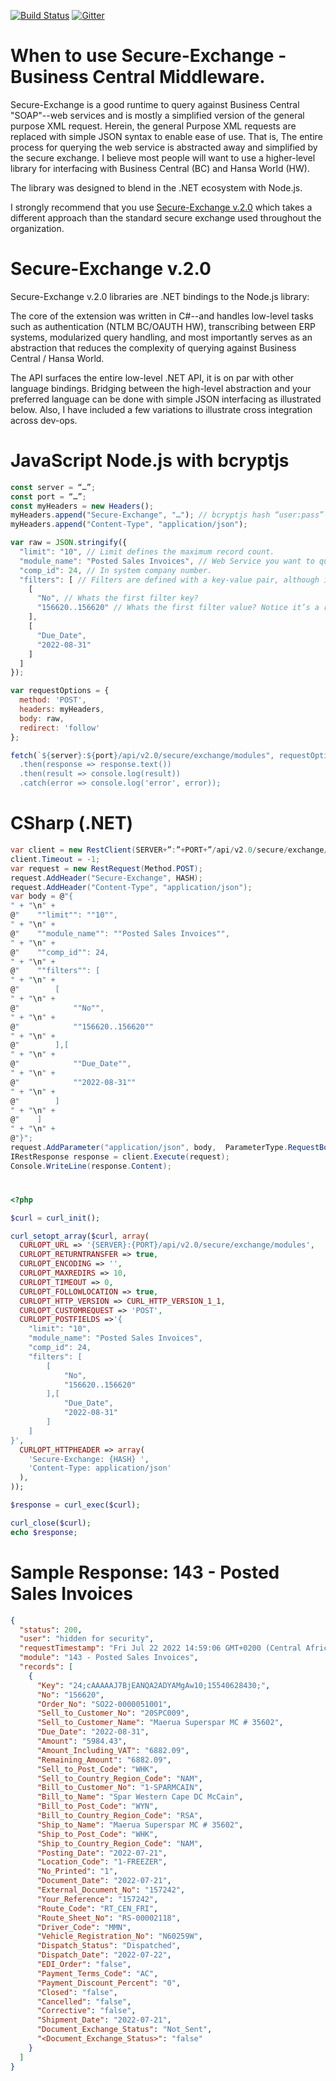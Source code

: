 [![Build Status](https://travis-ci.org/migueldeicaza/TensorFlowSharp.svg?branch=master)](https://travis-ci.org/migueldeicaza/TensorFlowSharp)
[![Gitter](https://badges.gitter.im/Join%20Chat.svg)](https://gitter.im/TensorFlowSharp)

# When to use Secure-Exchange - Business Central Middleware.

Secure-Exchange is a good runtime to query against Business Central "SOAP"--web services
and is mostly a simplified version of the general purpose XML request. Herein, the general
Purpose XML requests are replaced with simple JSON syntax to enable ease of use. That is,
The entire process for querying the web service is abstracted away and simplified by the secure
exchange. I believe most people will want to use a higher-level library for interfacing with
Business Central (BC) and Hansa World (HW).

The library was designed to blend in the .NET ecosystem with Node.js.

I strongly recommend that you use
[Secure-Exchange v.2.0](#) which takes a different approach than the standard secure exchange used throughout the organization.

# Secure-Exchange v.2.0

Secure-Exchange v.2.0 libraries are .NET bindings to the Node.js library:

The core of the extension was written in C#--and handles low-level tasks such as
authentication (NTLM BC/OAUTH HW), transcribing between ERP systems, modularized query handling,
and most importantly serves as an abstraction that reduces the complexity of querying
against Business Central / Hansa World.

The API surfaces the entire low-level .NET API, it is on par with other
language bindings. Bridging between the high-level abstraction and your
preferred language can be done with simple JSON interfacing as illustrated
below. Also, I have included a few variations to illustrate cross integration
across dev-ops.

# JavaScript Node.js with bcryptjs

```javascript
const server = “…”;
const port = “…”;
const myHeaders = new Headers();
myHeaders.append("Secure-Exchange", "…"); // bcryptjs hash “user:pass”
myHeaders.append("Content-Type", "application/json");

var raw = JSON.stringify({
  "limit": "10", // Limit defines the maximum record count.
  "module_name": "Posted Sales Invoices", // Web Service you want to query.
  "comp_id": 24, // In system company number.
  "filters": [ // Filters are defined with a key-value pair, although in this case, in a sequential array.
    [
      "No", // Whats the first filter key?
      "156620..156620" // Whats the first filter value? Notice it’s a range between 156620 and 156620
    ],
    [
      "Due_Date",
      "2022-08-31"
    ]
  ]
});

var requestOptions = {
  method: 'POST',
  headers: myHeaders,
  body: raw,
  redirect: 'follow'
};

fetch(`${server}:${port}/api/v2.0/secure/exchange/modules", requestOptions)
  .then(response => response.text())
  .then(result => console.log(result))
  .catch(error => console.log('error', error));
```

# CSharp (.NET)

```csharp
var client = new RestClient(SERVER+”:”+PORT+”/api/v2.0/secure/exchange/modules");
client.Timeout = -1;
var request = new RestRequest(Method.POST);
request.AddHeader("Secure-Exchange", HASH);
request.AddHeader("Content-Type", "application/json");
var body = @"{
" + "\n" +
@"    ""limit"": ""10"",
" + "\n" +
@"    ""module_name"": ""Posted Sales Invoices"",
" + "\n" +
@"    ""comp_id"": 24,
" + "\n" +
@"    ""filters"": [
" + "\n" +
@"        [
" + "\n" +
@"            ""No"",
" + "\n" +
@"            ""156620..156620""
" + "\n" +
@"        ],[
" + "\n" +
@"            ""Due_Date"",
" + "\n" +
@"            ""2022-08-31""
" + "\n" +
@"        ]
" + "\n" +
@"    ]
" + "\n" +
@"}";
request.AddParameter("application/json", body,  ParameterType.RequestBody);
IRestResponse response = client.Execute(request);
Console.WriteLine(response.Content);
```

#

```php
<?php

$curl = curl_init();

curl_setopt_array($curl, array(
  CURLOPT_URL => '{SERVER}:{PORT}/api/v2.0/secure/exchange/modules',
  CURLOPT_RETURNTRANSFER => true,
  CURLOPT_ENCODING => '',
  CURLOPT_MAXREDIRS => 10,
  CURLOPT_TIMEOUT => 0,
  CURLOPT_FOLLOWLOCATION => true,
  CURLOPT_HTTP_VERSION => CURL_HTTP_VERSION_1_1,
  CURLOPT_CUSTOMREQUEST => 'POST',
  CURLOPT_POSTFIELDS =>'{
    "limit": "10",
    "module_name": "Posted Sales Invoices",
    "comp_id": 24,
    "filters": [
        [
            "No",
            "156620..156620"
        ],[
            "Due_Date",
            "2022-08-31"
        ]
    ]
}',
  CURLOPT_HTTPHEADER => array(
    'Secure-Exchange: {HASH} ',
    'Content-Type: application/json'
  ),
));

$response = curl_exec($curl);

curl_close($curl);
echo $response;
```

# Sample Response: 143 - Posted Sales Invoices

```json
{
  "status": 200,
  "user": "hidden for security",
  "requestTimestamp": "Fri Jul 22 2022 14:59:06 GMT+0200 (Central Africa Time)",
  "module": "143 - Posted Sales Invoices",
  "records": [
    {
      "Key": "24;cAAAAAJ7BjEANQA2ADYAMgAw10;15540628430;",
      "No": "156620",
      "Order_No": "SO22-0000051001",
      "Sell_to_Customer_No": "20SPC009",
      "Sell_to_Customer_Name": "Maerua Superspar MC # 35602",
      "Due_Date": "2022-08-31",
      "Amount": "5984.43",
      "Amount_Including_VAT": "6882.09",
      "Remaining_Amount": "6882.09",
      "Sell_to_Post_Code": "WHK",
      "Sell_to_Country_Region_Code": "NAM",
      "Bill_to_Customer_No": "1-SPARMCAIN",
      "Bill_to_Name": "Spar Western Cape DC McCain",
      "Bill_to_Post_Code": "WYN",
      "Bill_to_Country_Region_Code": "RSA",
      "Ship_to_Name": "Maerua Superspar MC # 35602",
      "Ship_to_Post_Code": "WHK",
      "Ship_to_Country_Region_Code": "NAM",
      "Posting_Date": "2022-07-21",
      "Location_Code": "1-FREEZER",
      "No_Printed": "1",
      "Document_Date": "2022-07-21",
      "External_Document_No": "157242",
      "Your_Reference": "157242",
      "Route_Code": "RT_CEN_FRI",
      "Route_Sheet_No": "RS-00002118",
      "Driver_Code": "MMN",
      "Vehicle_Registration_No": "N60259W",
      "Dispatch_Status": "Dispatched",
      "Dispatch_Date": "2022-07-22",
      "EDI_Order": "false",
      "Payment_Terms_Code": "AC",
      "Payment_Discount_Percent": "0",
      "Closed": "false",
      "Cancelled": "false",
      "Corrective": "false",
      "Shipment_Date": "2022-07-21",
      "Document_Exchange_Status": "Not_Sent",
      "<Document_Exchange_Status>": "false"
    }
  ]
}
```
